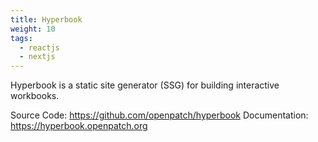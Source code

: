 ```yaml
---
title: Hyperbook
weight: 10
tags:
  - reactjs
  - nextjs
---
```


Hyperbook is a static site generator (SSG) for building interactive workbooks.

Source Code: https://github.com/openpatch/hyperbook
Documentation: https://hyperbook.openpatch.org
